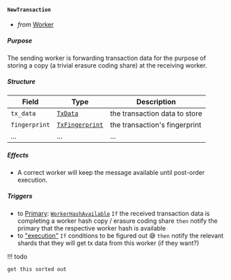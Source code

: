 #### `NewTransaction`

- _from_ [Worker](#Worker)

##### Purpose

The sending worker is forwarding transaction data for
the purpose of storing a copy (a trivial erasure coding share)
at the receiving worker.

##### Structure


| Field           | Type                    | Description                    |
| -----           | ----                    | -----------                    |
| `tx_data`       | [`TxData`](#TxData)     | the transaction data to store  |
| `fingerprint`   | [`TxFingerprint`]()     | the transaction's fingerprint  |
| ...             | ...                     | ...                            |


##### Effects

- A correct worker will keep the message available until post-order execution.

##### Triggers

- to [Primary](#Primary): [`WorkerHashAvailable`](#WorkerHashAvailable)
  `If` the received transaction data is completing a worker hash copy / erasure coding share
  `then` notify the primary that the respective worker hash is available
- to ["execution"](#execution)
  `If` conditions to be figured out 😅
  `then` notify the relevant shards that they will get tx data from this worker (if they want?)

!!! todo

    get this sorted out
